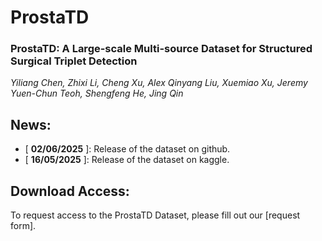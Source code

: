 # ProstaTD

### **ProstaTD: A Large-scale Multi-source Dataset for Structured Surgical Triplet Detection**
*Yiliang Chen, Zhixi Li, Cheng Xu, Alex Qinyang Liu, Xuemiao Xu, Jeremy Yuen-Chun Teoh, Shengfeng He, Jing Qin*


## News: 
- [ **02/06/2025** ]: Release of the dataset on github.
- [ **16/05/2025** ]: Release of the dataset on kaggle.


## Download Access:
To request access to the ProstaTD Dataset, please fill out our [request form].
